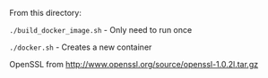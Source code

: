 From this directory:

`./build_docker_image.sh` - Only need to run once

`./docker.sh` - Creates a new container

OpenSSL from
http://www.openssl.org/source/openssl-1.0.2l.tar.gz